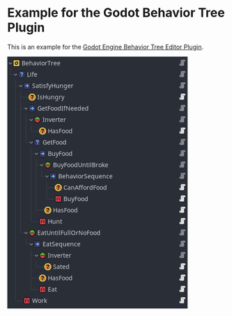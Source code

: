 # Example for the Godot Behavior Tree Plugin
This is an example for the [Godot Engine Behavior Tree Editor Plugin](https://github.com/godot-addons/godot-behavior-tree-plugin).

![Picture of the behavior tree](behavior-tree-example.png)
